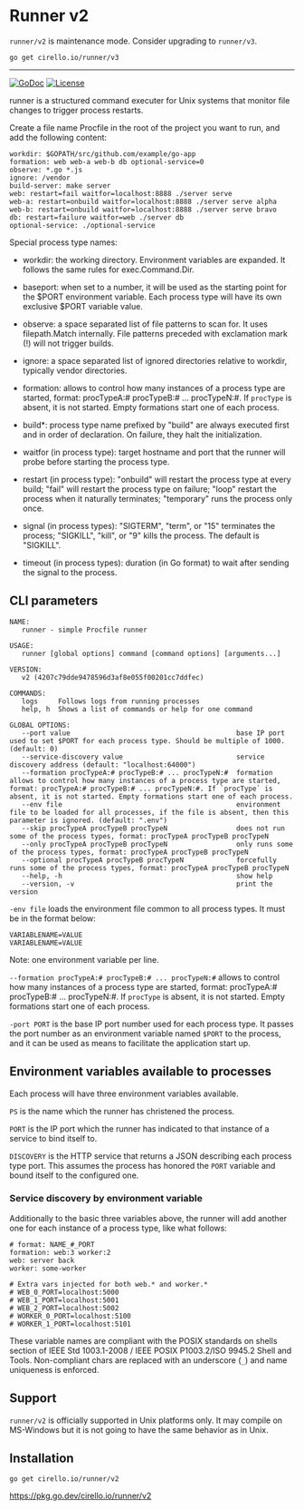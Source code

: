 # Runner v2

`runner/v2` is maintenance mode. Consider upgrading to `runner/v3`.

`go get cirello.io/runner/v3`

----

[![GoDoc](https://pkg.go.dev/badge/cirello.io/runner/v2)](https://pkg.go.dev/cirello.io/runner/v2)
[![License](https://img.shields.io/badge/license-apache%202.0-blue.svg)](https://choosealicense.com/licenses/apache-2.0/)

runner is a structured command executer for Unix systems that monitor file
changes to trigger process restarts.

Create a file name Procfile in the root of the project you want to run, and add
the following content:

	workdir: $GOPATH/src/github.com/example/go-app
	formation: web web-a web-b db optional-service=0
	observe: *.go *.js
	ignore: /vendor
	build-server: make server
	web: restart=fail waitfor=localhost:8888 ./server serve
	web-a: restart=onbuild waitfor=localhost:8888 ./server serve alpha
	web-b: restart=onbuild waitfor=localhost:8888 ./server serve bravo
	db: restart=failure waitfor=web ./server db
	optional-service: ./optional-service

Special process type names:

- workdir: the working directory. Environment variables are expanded. It follows
the same rules for exec.Command.Dir.

- baseport: when set to a number, it will be used as the starting point for
the $PORT environment variable. Each process type will have its own exclusive
$PORT variable value.

- observe: a space separated list of file patterns to scan for. It uses
filepath.Match internally. File patterns preceded with exclamation mark (!) will
not trigger builds.

- ignore: a space separated list of ignored directories relative to workdir,
typically vendor directories.

- formation: allows to control how many instances of a process type are
started, format: procTypeA:# procTypeB:# ... procTypeN:#. If `procType` is
absent, it is not started. Empty formations start one of each process.

- build*: process type name prefixed by "build" are always executed first and in
order of declaration. On failure, they halt the initialization.

- waitfor (in process type): target hostname and port that the runner will probe
before starting the process type.

- restart (in process type): "onbuild" will restart the process type at every
build; "fail" will restart the process type on failure; "loop" restart the
process when it naturally terminates; "temporary" runs the process only once.

- signal (in process types): "SIGTERM", "term", or "15" terminates the process;
"SIGKILL", "kill", or "9" kills the process. The default is "SIGKILL".

- timeout (in process types): duration (in Go format) to wait after
sending the signal to the process.

## CLI parameters

```Shell
NAME:
   runner - simple Procfile runner

USAGE:
   runner [global options] command [command options] [arguments...]

VERSION:
   v2 (4207c79dde9478596d3af8e055f00201cc7ddfec)

COMMANDS:
   logs     Follows logs from running processes
   help, h  Shows a list of commands or help for one command

GLOBAL OPTIONS:
   --port value                                         base IP port used to set $PORT for each process type. Should be multiple of 1000. (default: 0)
   --service-discovery value                            service discovery address (default: "localhost:64000")
   --formation procTypeA:# procTypeB:# ... procTypeN:#  formation allows to control how many instances of a process type are started, format: procTypeA:# procTypeB:# ... procTypeN:#. If `procType` is absent, it is not started. Empty formations start one of each process.
   --env file                                           environment file to be loaded for all processes, if the file is absent, then this parameter is ignored. (default: ".env")
   --skip procTypeA procTypeB procTypeN                 does not run some of the process types, format: procTypeA procTypeB procTypeN
   --only procTypeA procTypeB procTypeN                 only runs some of the process types, format: procTypeA procTypeB procTypeN
   --optional procTypeA procTypeB procTypeN             forcefully runs some of the process types, format: procTypeA procTypeB procTypeN
   --help, -h                                           show help
   --version, -v                                        print the version
```

`-env file` loads the environment file common to all process types. It must be
in the format below:
```
VARIABLENAME=VALUE
VARIABLENAME=VALUE
```
Note: one environment variable per line.

`--formation procTypeA:# procTypeB:# ... procTypeN:#` allows to control
how many instances of a process type are started, format: procTypeA:#
procTypeB:# ... procTypeN:#. If `procType` is absent, it is not started. Empty
formations start one of each process.

`-port PORT` is the base IP port number used for each process type. It passes
the port number as an environment variable named `$PORT` to the process, and
it can be used as means to facilitate the application start up.

## Environment variables available to processes

Each process will have three environment variables available.

`PS` is the name which the runner has christened the process.

`PORT` is the IP port which the runner has indicated to that instance of a
service to bind itself to.

`DISCOVERY` is the HTTP service that returns a JSON describing each process
type port. This assumes the process has honored the `PORT` variable and bound
itself to the configured one.

### Service discovery by environment variable

Additionally to the basic three variables above, the runner will add another one
for each instance of a process type, like what follows:

```
# format: NAME_#_PORT
formation: web:3 worker:2
web: server back
worker: some-worker

# Extra vars injected for both web.* and worker.*
# WEB_0_PORT=localhost:5000
# WEB_1_PORT=localhost:5001
# WEB_2_PORT=localhost:5002
# WORKER_0_PORT=localhost:5100
# WORKER_1_PORT=localhost:5101
```

These variable names are compliant with the POSIX standards on shells section of
IEEE Std 1003.1-2008 / IEEE POSIX P1003.2/ISO 9945.2 Shell and Tools.
Non-compliant chars are replaced with an underscore (`_`) and name uniqueness is
enforced.

## Support

`runner/v2` is officially supported in Unix platforms only. It may compile on
MS-Windows but it is not going to have the same behavior as in Unix.

## Installation
`go get cirello.io/runner/v2`

https://pkg.go.dev/cirello.io/runner/v2

